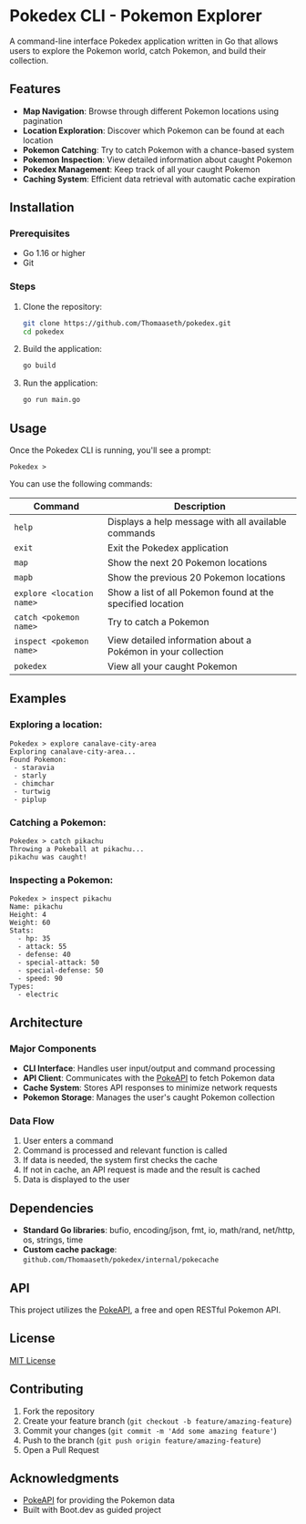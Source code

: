 # Pokedex CLI - Pokemon Explorer

A command-line interface Pokedex application written in Go that allows users to explore the Pokemon world, catch Pokemon, and build their collection.

## Features

- **Map Navigation**: Browse through different Pokemon locations using pagination
- **Location Exploration**: Discover which Pokemon can be found at each location
- **Pokemon Catching**: Try to catch Pokemon with a chance-based system
- **Pokemon Inspection**: View detailed information about caught Pokemon
- **Pokedex Management**: Keep track of all your caught Pokemon
- **Caching System**: Efficient data retrieval with automatic cache expiration

## Installation

### Prerequisites

- Go 1.16 or higher
- Git

### Steps

1. Clone the repository:
   ```bash
   git clone https://github.com/Thomaaseth/pokedex.git
   cd pokedex
   ```

2. Build the application:
   ```bash
   go build
   ```

3. Run the application:
   ```bash
   go run main.go
   ```

## Usage

Once the Pokedex CLI is running, you'll see a prompt:

```
Pokedex >
```

You can use the following commands:

| Command | Description |
|---------|-------------|
| `help` | Displays a help message with all available commands |
| `exit` | Exit the Pokedex application |
| `map` | Show the next 20 Pokemon locations |
| `mapb` | Show the previous 20 Pokemon locations |
| `explore <location name>` | Show a list of all Pokemon found at the specified location |
| `catch <pokemon name>` | Try to catch a Pokemon |
| `inspect <pokemon name>` | View detailed information about a Pokémon in your collection |
| `pokedex` | View all your caught Pokemon |

## Examples

### Exploring a location:
```
Pokedex > explore canalave-city-area
Exploring canalave-city-area...
Found Pokemon:
 - staravia
 - starly
 - chimchar
 - turtwig
 - piplup
```

### Catching a Pokemon:
```
Pokedex > catch pikachu
Throwing a Pokeball at pikachu...
pikachu was caught!
```

### Inspecting a Pokemon:
```
Pokedex > inspect pikachu
Name: pikachu
Height: 4
Weight: 60
Stats: 
  - hp: 35
  - attack: 55
  - defense: 40
  - special-attack: 50
  - special-defense: 50
  - speed: 90
Types:
  - electric
```

## Architecture

### Major Components

- **CLI Interface**: Handles user input/output and command processing
- **API Client**: Communicates with the [PokeAPI](https://pokeapi.co/) to fetch Pokemon data
- **Cache System**: Stores API responses to minimize network requests
- **Pokemon Storage**: Manages the user's caught Pokemon collection

### Data Flow

1. User enters a command
2. Command is processed and relevant function is called
3. If data is needed, the system first checks the cache
4. If not in cache, an API request is made and the result is cached
5. Data is displayed to the user

## Dependencies

- **Standard Go libraries**: bufio, encoding/json, fmt, io, math/rand, net/http, os, strings, time
- **Custom cache package**: `github.com/Thomaaseth/pokedex/internal/pokecache`

## API

This project utilizes the [PokeAPI](https://pokeapi.co/), a free and open RESTful Pokemon API.

## License

[MIT License](LICENSE)

## Contributing

1. Fork the repository
2. Create your feature branch (`git checkout -b feature/amazing-feature`)
3. Commit your changes (`git commit -m 'Add some amazing feature'`)
4. Push to the branch (`git push origin feature/amazing-feature`)
5. Open a Pull Request

## Acknowledgments

- [PokeAPI](https://pokeapi.co/) for providing the Pokemon data
- Built with Boot.dev as guided project
